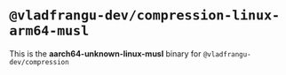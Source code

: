 # `@vladfrangu-dev/compression-linux-arm64-musl`

This is the **aarch64-unknown-linux-musl** binary for `@vladfrangu-dev/compression`
